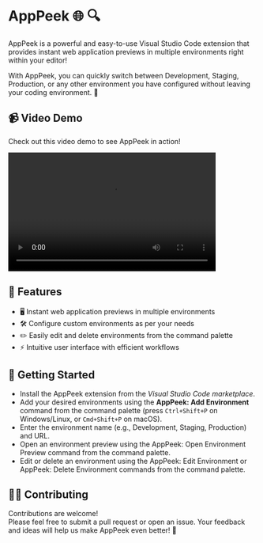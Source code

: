 # AppPeek 🌐 🔍
AppPeek is a powerful and easy-to-use Visual Studio Code extension that provides instant web application previews in multiple environments right within your editor!  

With AppPeek, you can quickly switch between Development, Staging, Production, or any other environment you have configured without leaving your coding environment. 🚀

## 📹 Video Demo
Check out this video demo to see AppPeek in action!

<video src="https://github.com/ocodista/app-peek/raw/main/app-peek-demo.mp4" width="420" height="240" controls preload></video>


## 🌟 Features
- 🖥️ Instant web application previews in multiple environments
- 🛠️ Configure custom environments as per your needs
- ✏️️ Easily edit and delete environments from the command palette
- ⚡ Intuitive user interface with efficient workflows

## 🎯 Getting Started
* Install the AppPeek extension from the _Visual Studio Code marketplace_.
* Add your desired environments using the __AppPeek: Add Environment__ command from the command palette (press ``Ctrl+Shift+P`` on Windows/Linux, or ``Cmd+Shift+P`` on macOS).
* Enter the environment name (e.g., Development, Staging, Production) and URL.
* Open an environment preview using the AppPeek: Open Environment Preview command from the command palette.
* Edit or delete an environment using the AppPeek: Edit Environment or AppPeek: Delete Environment commands from the command palette.

## 👨‍💻 Contributing
Contributions are welcome!  
Please feel free to submit a pull request or open an issue. Your feedback and ideas will help us make AppPeek even better! 🌟